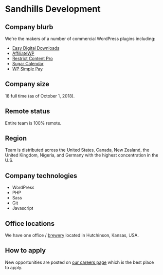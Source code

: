 # Sandhills Development

## Company blurb

We're the makers of a number of commercial WordPress plugins including:

- [Easy Digital Downloads](https://easydigitaldownloads.com)
- [AffiliateWP](https://affiliatewp.com)
- [Restrict Content Pro](https://restrictcontentpro.com)
- [Sugar Calendar](https://sugarcalendar.com)
- [WP Simple Pay](https://wpsimplepay.com)


## Company size

18 full time (as of October 1, 2018).

## Remote status

Entire team is 100% remote.

## Region

Team is distributed across the United States, Canada, New Zealand, the United Kingdom, Nigeria, and Germany with the highest concentration in the U.S.

## Company technologies

* WordPress
* PHP
* Sass
* Git
* Javascript

## Office locations

We have one office / [brewery](https://sandhillsbrewing.com/) located in Hutchinson, Kansas, USA.

## How to apply

New opportunities are posted on [our careers page](http://sandhillsdev.com/careers/) which is the best place to apply.
